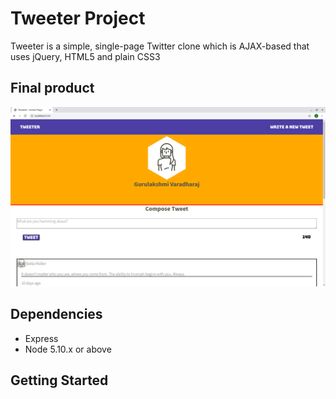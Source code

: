 # Tweeter Project

Tweeter is a simple, single-page Twitter clone which is AJAX-based that uses jQuery, HTML5 and plain CSS3

## Final product
!["Screenshot of tweets app"](https://github.com/Gurulakshmi-Varadharaj/tweeter/blob/master/public/images/tweets.png)



## Dependencies

- Express
- Node 5.10.x or above

## Getting Started
